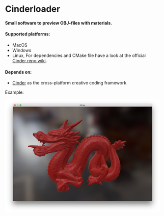 # Cinderloader

#### Small software to preview OBJ-files with materials. 

#### Supported platforms:
* MacOS
* Windows 
* Linux, For dependencies and CMake file have a look at the official [Cinder repo wiki](https://github.com/cinder/Cinder/wiki/Cinder-for-Linux).

#### Depends on:
* [Cinder](https://github.com/cinder/Cinder) as the cross-platform creative coding framework.


Example:

![image](Cinderella/image.png "Example")
